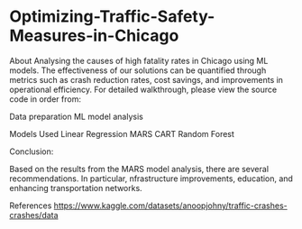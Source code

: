# Optimizing-Traffic-Safety-Measures-in-Chicago

About
Analysing the causes of high fatality rates in Chicago using ML models. The effectiveness of our solutions can be quantified through metrics such as crash reduction rates, cost savings, and improvements in operational efficiency. 
For detailed walkthrough, please view the source code in order from:

Data preparation 
ML model analysis 

Models Used
Linear Regression 
MARS
CART
Random Forest 

Conclusion:

Based on the results from the MARS model analysis, there are several recommendations. 
In particular, nfrastructure improvements, education, and enhancing transportation networks. 

References
https://www.kaggle.com/datasets/anoopjohny/traffic-crashes-crashes/data
